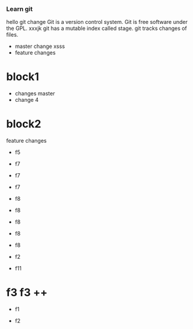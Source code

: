 ### Learn git
hello git change
Git is a version control system.
Git is free software under the GPL.
xxxjk
git has a mutable index called stage.
git tracks changes of files.
- master change xsss
- feature changes

# block1
- changes master
- change 4

# block2
feature changes
- f5

- f7
- f7
- f7

- f8
- f8
- f8
- f8
- f8

- f2
- f11

# f3 f3 ++

- f1

- f2
